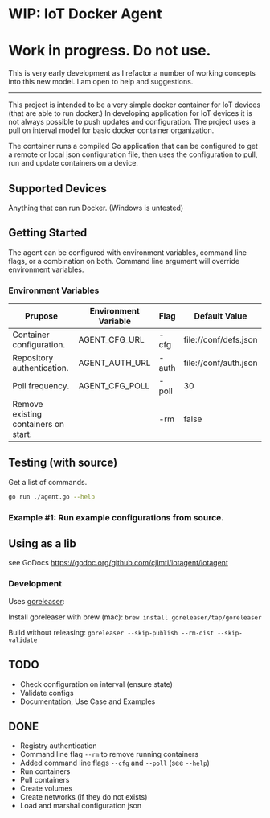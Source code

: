 # WIP: IoT Docker Agent

# Work in progress. Do not use.

This is very early development as I refactor a number of working concepts into this new model. I am open to help and suggestions.

----

This project is intended to be a very simple docker container for IoT devices (that are able to run docker.) In developing application for IoT devices it is not always possible to push updates and configuration. The project uses a pull on interval model for basic docker container organization.

The container runs a compiled Go application that can be configured to get a remote or local json configuration file, then uses the configuration to pull, run and update containers on a device.

## Supported Devices

Anything that can run Docker. (Windows is untested)

## Getting Started

The agent can be configured with environment variables, command line flags, or a combination on both. Command line argument will override environment variables.

### Environment Variables

| Prupose                    | Environment Variable | Flag   | Default Value |
| -------                    | -------------------- | ----   | ------------- |
| Container configuration.   | AGENT_CFG_URL        | -cfg  | file://conf/defs.json |
| Repository authentication. | AGENT_AUTH_URL       | -auth | file://conf/auth.json |
| Poll frequency.            | AGENT_CFG_POLL       | -poll | 30    |
| Remove existing containers on start. |            | -rm   | false |


## Testing (with source)

Get a list of commands.
```bash
go run ./agent.go --help
```

### Example #1: Run example configurations from source.



## Using as a lib

see GoDocs
https://godoc.org/github.com/cjimti/iotagent/iotagent

### Development

Uses [goreleaser](https://goreleaser.com):

Install goreleaser with brew (mac):
`brew install goreleaser/tap/goreleaser`

Build without releasing:
`goreleaser --skip-publish --rm-dist --skip-validate`


## TODO

- Check configuration on interval (ensure state)
- Validate configs
- Documentation, Use Case and Examples

## DONE

- Registry authentication
- Command line flag `--rm` to remove running containers
- Added command line flags `--cfg` and `--poll` (see `--help`)
- Run containers
- Pull containers
- Create volumes
- Create networks (if they do not exists)
- Load and marshal configuration json
